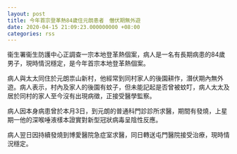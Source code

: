 ```yaml
---
layout: post
title: 今年首宗登革熱84歲住元朗患者　僭伏期無外遊
date: 2020-04-15 21:09:23.000000000 +08:00
categories: rss
---
```


衞生署衞生防護中心正調查一宗本地登革熱個案，病人是一名有長期病患的84歲男子，現時情況穩定，是今年首宗本地登革熱個案。

病人與太太同住於元朗祟山新村，他經常到同村家人的後園耕作，潛伏期內無外遊。病人表示，村內及家人的後園有蚊子，但未能記起是否曾被蚊叮，病人太太及居於同村的家人至今沒有出現病徵，正接受醫學監察。

病人因本身病患曾於本月3日，到元朗的普通科門診診所求醫，期間有發燒，上星期一他的深喉唾液樣本證實對新型冠狀病毒呈陰性反應。

病人翌日因持續發燒到博愛醫院急症室求醫，同日轉送屯門醫院接受治療，現時情況穩定。
